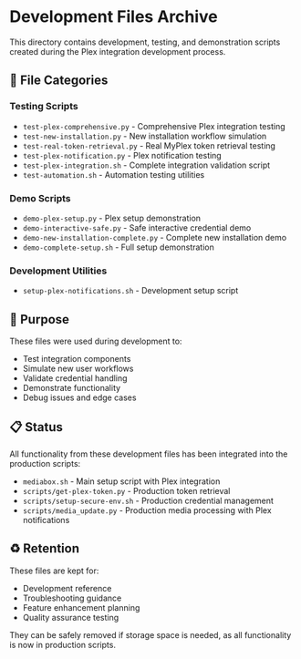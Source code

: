 # Development Files Archive

This directory contains development, testing, and demonstration scripts created during the Plex integration development process.

## 📁 File Categories

### Testing Scripts
- `test-plex-comprehensive.py` - Comprehensive Plex integration testing
- `test-new-installation.py` - New installation workflow simulation
- `test-real-token-retrieval.py` - Real MyPlex token retrieval testing
- `test-plex-notification.py` - Plex notification testing
- `test-plex-integration.sh` - Complete integration validation script
- `test-automation.sh` - Automation testing utilities

### Demo Scripts  
- `demo-plex-setup.py` - Plex setup demonstration
- `demo-interactive-safe.py` - Safe interactive credential demo
- `demo-new-installation-complete.py` - Complete new installation demo
- `demo-complete-setup.sh` - Full setup demonstration

### Development Utilities
- `setup-plex-notifications.sh` - Development setup script

## 🎯 Purpose

These files were used during development to:
- Test integration components
- Simulate new user workflows  
- Validate credential handling
- Demonstrate functionality
- Debug issues and edge cases

## 📋 Status

All functionality from these development files has been integrated into the production scripts:
- `mediabox.sh` - Main setup script with Plex integration
- `scripts/get-plex-token.py` - Production token retrieval
- `scripts/setup-secure-env.sh` - Production credential management
- `scripts/media_update.py` - Production media processing with Plex notifications

## ♻️ Retention

These files are kept for:
- Development reference
- Troubleshooting guidance
- Feature enhancement planning
- Quality assurance testing

They can be safely removed if storage space is needed, as all functionality is now in production scripts.
